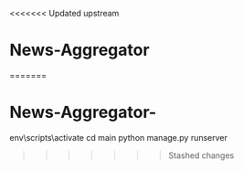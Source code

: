 <<<<<<< Updated upstream
# News-Aggregator
=======
# News-Aggregator-

env\scripts\activate
cd main
python manage.py runserver
>>>>>>> Stashed changes
